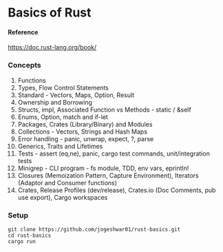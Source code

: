 # Basics of Rust

#### Reference

https://doc.rust-lang.org/book/

### Concepts

1. Functions
2. Types, Flow Control Statements
3. Standard - Vectors, Maps, Option, Result
4. Ownership and Borrowing
5. Structs, impl, Associated Function vs Methods - static / &self
6. Enums, Option, match and if-let
7. Packages, Crates (Library/Binary) and Modules
8. Collections - Vectors, Strings and Hash Maps
9. Error handling - panic, unwrap, expect, ?, parse
10. Generics, Traits and Lifetimes
11. Tests - assert (eq,ne), panic, cargo test commands, unit/integration tests
12. Minigrep - CLI program - fs module, TDD, env vars, eprintln!
13. Closures (Memoization Pattern, Capture Environment), Iterators (Adaptor and Consumer functions)
14. Crates, Release Profiles (dev/release), Crates.io (Doc Comments, pub use export), Cargo workspaces

### Setup

```
git clone https://github.com/jogeshwar01/rust-basics.git
cd rust-basics
cargo run
```
